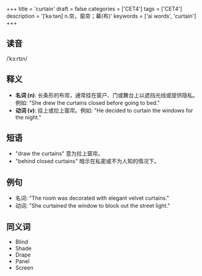 +++
title = 'curtain'
draft = false
categories = ['CET4']
tags = ['CET4']
description = '[ˈkəːtən] n.帘，窗帘；幕(布)'
keywords = ['ai words', 'curtain']
+++

## 读音
/ˈkɜːrtɪn/

## 释义
- **名词 (n)**: 长条形的布帘，通常挂在窗户、门或舞台上以遮挡光线或提供隐私。例如: "She drew the curtains closed before going to bed."
- **动词 (v)**: 挂上或拉上窗帘。例如: "He decided to curtain the windows for the night."

## 短语
- "draw the curtains" 意为拉上窗帘。
- "behind closed curtains" 暗示在私密或不为人知的情况下。

## 例句
- 名词: "The room was decorated with elegant velvet curtains."
- 动词: "She curtained the window to block out the street light."

## 同义词
- Blind
- Shade
- Drape
- Panel
- Screen
